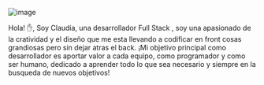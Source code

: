 
![image](https://user-images.githubusercontent.com/113034784/)


Hola! ✋, Soy Claudia, una desarrollador Full Stack , soy una apasionado  de la cratividad y el diseño que me esta llevando a codificar en front cosas grandiosas pero sin dejar atras el back. ¡Mi objetivo principal como desarrollador es aportar valor a cada equipo, como programador y como ser humano, dedicado a aprender todo lo que sea necesario y siempre en la busqueda de nuevos objetivos! 




